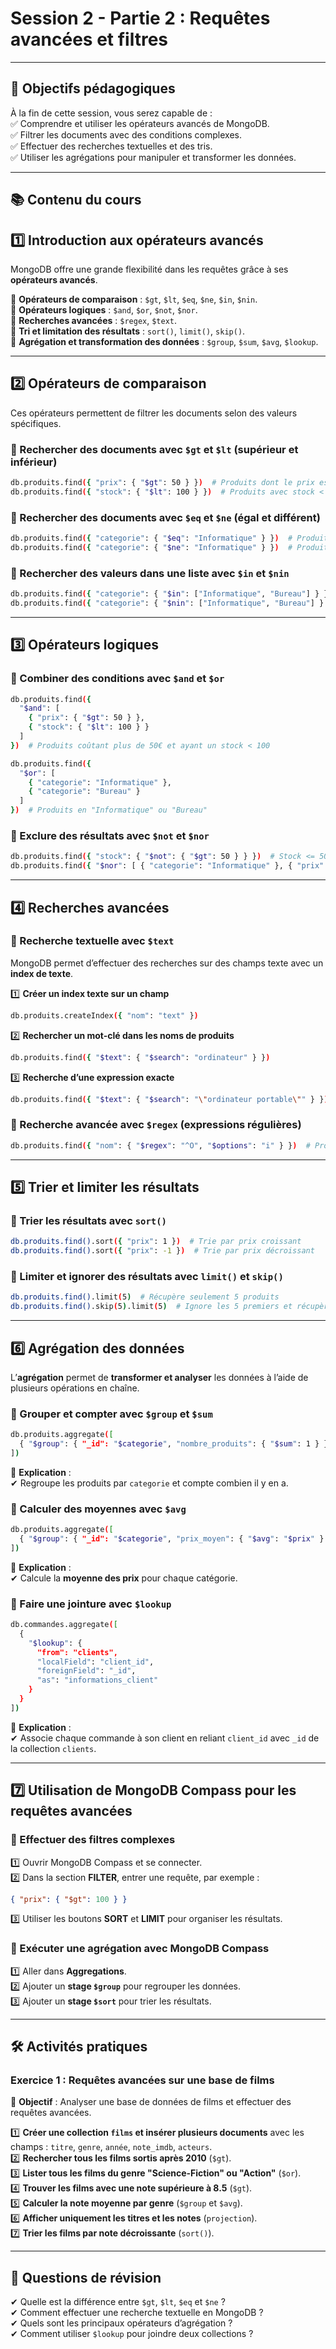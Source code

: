 # **Session 2 - Partie 2 : Requêtes avancées et filtres**  

---

## **🎯 Objectifs pédagogiques**  

À la fin de cette session, vous serez capable de :  
✅ Comprendre et utiliser les opérateurs avancés de MongoDB.  
✅ Filtrer les documents avec des conditions complexes.  
✅ Effectuer des recherches textuelles et des tris.  
✅ Utiliser les agrégations pour manipuler et transformer les données.  

---

## **📚 Contenu du cours**  

## **1️⃣ Introduction aux opérateurs avancés**  

MongoDB offre une grande flexibilité dans les requêtes grâce à ses **opérateurs avancés**.  

🔹 **Opérateurs de comparaison** : `$gt`, `$lt`, `$eq`, `$ne`, `$in`, `$nin`.  
🔹 **Opérateurs logiques** : `$and`, `$or`, `$not`, `$nor`.  
🔹 **Recherches avancées** : `$regex`, `$text`.  
🔹 **Tri et limitation des résultats** : `sort()`, `limit()`, `skip()`.  
🔹 **Agrégation et transformation des données** : `$group`, `$sum`, `$avg`, `$lookup`.  

---

## **2️⃣ Opérateurs de comparaison**  

Ces opérateurs permettent de filtrer les documents selon des valeurs spécifiques.  

### **🔹 Rechercher des documents avec `$gt` et `$lt` (supérieur et inférieur)**  
```sh
db.produits.find({ "prix": { "$gt": 50 } })  # Produits dont le prix est > 50
db.produits.find({ "stock": { "$lt": 100 } })  # Produits avec stock < 100
```

### **🔹 Rechercher des documents avec `$eq` et `$ne` (égal et différent)**  
```sh
db.produits.find({ "categorie": { "$eq": "Informatique" } })  # Produits en "Informatique"
db.produits.find({ "categorie": { "$ne": "Informatique" } })  # Produits hors "Informatique"
```

### **🔹 Rechercher des valeurs dans une liste avec `$in` et `$nin`**  
```sh
db.produits.find({ "categorie": { "$in": ["Informatique", "Bureau"] } })  # Produits en "Informatique" ou "Bureau"
db.produits.find({ "categorie": { "$nin": ["Informatique", "Bureau"] } })  # Exclut ces catégories
```

---

## **3️⃣ Opérateurs logiques**  

### **🔹 Combiner des conditions avec `$and` et `$or`**  
```sh
db.produits.find({
  "$and": [
    { "prix": { "$gt": 50 } },
    { "stock": { "$lt": 100 } }
  ]
})  # Produits coûtant plus de 50€ et ayant un stock < 100
```
```sh
db.produits.find({
  "$or": [
    { "categorie": "Informatique" },
    { "categorie": "Bureau" }
  ]
})  # Produits en "Informatique" ou "Bureau"
```

### **🔹 Exclure des résultats avec `$not` et `$nor`**  
```sh
db.produits.find({ "stock": { "$not": { "$gt": 50 } } })  # Stock <= 50
db.produits.find({ "$nor": [ { "categorie": "Informatique" }, { "prix": { "$lt": 100 } } ] })  # Ni "Informatique", ni prix < 100
```

---

## **4️⃣ Recherches avancées**  

### **🔹 Recherche textuelle avec `$text`**  
MongoDB permet d’effectuer des recherches sur des champs texte avec un **index de texte**.  

1️⃣ **Créer un index texte sur un champ**  
```sh
db.produits.createIndex({ "nom": "text" })
```
2️⃣ **Rechercher un mot-clé dans les noms de produits**  
```sh
db.produits.find({ "$text": { "$search": "ordinateur" } })
```
3️⃣ **Recherche d’une expression exacte**  
```sh
db.produits.find({ "$text": { "$search": "\"ordinateur portable\"" } })
```

### **🔹 Recherche avancée avec `$regex` (expressions régulières)**  
```sh
db.produits.find({ "nom": { "$regex": "^O", "$options": "i" } })  # Produits dont le nom commence par "O" (insensible à la casse)
```

---

## **5️⃣ Trier et limiter les résultats**  

### **🔹 Trier les résultats avec `sort()`**  
```sh
db.produits.find().sort({ "prix": 1 })  # Trie par prix croissant
db.produits.find().sort({ "prix": -1 })  # Trie par prix décroissant
```

### **🔹 Limiter et ignorer des résultats avec `limit()` et `skip()`**  
```sh
db.produits.find().limit(5)  # Récupère seulement 5 produits
db.produits.find().skip(5).limit(5)  # Ignore les 5 premiers et récupère les 5 suivants
```

---

## **6️⃣ Agrégation des données**  

L’**agrégation** permet de **transformer et analyser** les données à l’aide de plusieurs opérations en chaîne.  

### **🔹 Grouper et compter avec `$group` et `$sum`**  
```sh
db.produits.aggregate([
  { "$group": { "_id": "$categorie", "nombre_produits": { "$sum": 1 } } }
])
```
📌 **Explication** :  
✔ Regroupe les produits par `categorie` et compte combien il y en a.  

### **🔹 Calculer des moyennes avec `$avg`**  
```sh
db.produits.aggregate([
  { "$group": { "_id": "$categorie", "prix_moyen": { "$avg": "$prix" } } }
])
```
📌 **Explication** :  
✔ Calcule la **moyenne des prix** pour chaque catégorie.  

### **🔹 Faire une jointure avec `$lookup`**  
```sh
db.commandes.aggregate([
  {
    "$lookup": {
      "from": "clients",
      "localField": "client_id",
      "foreignField": "_id",
      "as": "informations_client"
    }
  }
])
```
📌 **Explication** :  
✔ Associe chaque commande à son client en reliant `client_id` avec `_id` de la collection `clients`.  

---

## **7️⃣ Utilisation de MongoDB Compass pour les requêtes avancées**  

### **🔹 Effectuer des filtres complexes**  
1️⃣ Ouvrir MongoDB Compass et se connecter.  
2️⃣ Dans la section **FILTER**, entrer une requête, par exemple :  
   ```json
   { "prix": { "$gt": 100 } }
   ```
3️⃣ Utiliser les boutons **SORT** et **LIMIT** pour organiser les résultats.  

### **🔹 Exécuter une agrégation avec MongoDB Compass**  
1️⃣ Aller dans **Aggregations**.  
2️⃣ Ajouter un **stage `$group`** pour regrouper les données.  
3️⃣ Ajouter un **stage `$sort`** pour trier les résultats.  

---

## **🛠️ Activités pratiques**  

### **Exercice 1 : Requêtes avancées sur une base de films**  
📌 **Objectif** : Analyser une base de données de films et effectuer des requêtes avancées.  

1️⃣ **Créer une collection `films` et insérer plusieurs documents** avec les champs : `titre`, `genre`, `année`, `note_imdb`, `acteurs`.  
2️⃣ **Rechercher tous les films sortis après 2010** (`$gt`).  
3️⃣ **Lister tous les films du genre "Science-Fiction" ou "Action"** (`$or`).  
4️⃣ **Trouver les films avec une note supérieure à 8.5** (`$gt`).  
5️⃣ **Calculer la note moyenne par genre** (`$group` et `$avg`).  
6️⃣ **Afficher uniquement les titres et les notes** (`projection`).  
7️⃣ **Trier les films par note décroissante** (`sort()`).  

---

## **📖 Questions de révision**  

✔ Quelle est la différence entre `$gt`, `$lt`, `$eq` et `$ne` ?  
✔ Comment effectuer une recherche textuelle en MongoDB ?  
✔ Quels sont les principaux opérateurs d’agrégation ?  
✔ Comment utiliser `$lookup` pour joindre deux collections ?  
